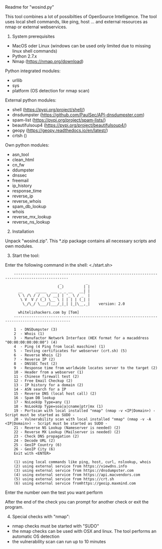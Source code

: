 Readme for "wosind.py"


This tool combines a lot of possibilties of OpenSource Intelligence.
The tool uses local shell commands, like ping, host ... and external resources as nmap
or external webservices.


1. System prerequisites
 
 - MacOS oder Linux (windows can be used only limited due to missing linux shell commands)
 - Python 2.7.x
 - Nmap (https://nmap.org/download)
 
 Python integrated modules:
 
 - urllib
 - sys
 - platform (OS detection for nmap scan)

 External python modules:
 
 - shell (https://pypi.org/project/shell/)
 - dnsdumpster (https://github.com/PaulSec/API-dnsdumpster.com)
 - spam-list (https://pypi.org/project/spam-lists/)
 - beautifulsoup4 (https://pypi.org/project/beautifulsoup4/)
 - geopy (https://geopy.readthedocs.io/en/latest/)
 - crtsh ()
 
 Own python modules:
 
 - asn_tool
 - clean_html
 - cn_fw
 - ddumpster
 - dnssec
 - freemail
 - ip_history
 - response_time
 - reverse_ip
 - reverse_whois
 - spam_db_lookup
 - whois
 - reverse_mx_lookup
 - reverse_ns_lookup
 
2. Installation
 
 Unpack "wosind.zip". 
 This *.zip package contains all necessary scripts and own modules.
 
3. Start the tool:
 
 Enter the following command in the shell:
 	<./start.sh>
 	
 
        -----------------------------------------------------------------------------------------------
                             _           _
                            (_)         | |
          __      _____  ___ _ _ __   __| |
          \ \ /\ / / _ \/ __| | '_ \ / _` |
           \ V  V / (_) \__ \ | | | | (_| |
            \_/\_/ \___/|___/_|_| |_|\__,_|    version: 2.0

          whitelishackers.com by [Tom]
        ------------------------------------------------------------------------------------------------

        1  - DNSDumpster (3)
        2  - Whois (1)
        3  - Manufactor Network Interface (HEX format for a macaddress "00:00:00:00:00:00") (4)
        4  - Ping (4 Ping from local maschine) (1)
        5  - Testing certificates for webserver (crt.sh) (5)
        6  - Reverse Whois (2)
        7  - Reverse IP (2)
        8  - DNSSEC Test (2)
        9  - Response time from worldwide locates server to the target (2)
        10 - Header from a webserver (1)
        11 - Chinese firewall test (2)
        12 - Free Email Checkup (2)
        13 - IP history for a domain (2)
        14 - ASN search for a IP
        15 - Reverse DNS (local host call) (2)
        16 - Spam DB lookup
        17 - NsLookUp Type=any (1)
        18 - NsLookUp Type=soa|a|cname|ptr|mx (1)
        19 - Portscan with local installed "nmap" (nmap -v <IP|Domain>) - Script must be started as SUDO -
        20 - Vulnerability scan with local installed "nmap" (nmap -v -A <IP|Domain>) - Script must be started as SUDO -
        21 - Reverse NS Lookup (Nameserver is needed) (2)
        22 - Reverse MX Lookup (Mailserver is needed) (2)
        23 - Check DNS propagation (2)
        24 - Decode URL (2)
        25 - GeoIP Country (6)
        26 - GeoIP City (6)
        Exit with <ENTER>

        (1) using local commands like ping, host, curl, nslookup, whois
        (2) using external service from https://viewdns.info
        (3) using external service from https://dnsdumpster.com
        (4) using external service from https://api.macvendors.com
        (5) using external service from https://crt.sh
        (6) using external service fromhttps://geoip.maxmind.com
        
Enter the number own the test you want perform        
        
After the end of the check you can prompt for another check or exit the program.

4. Special checks with "nmap":

  - nmap checks must be started with "SUDO"
  - the nmap checks can be used with OSX and linux. The tool performs
    an automatic OS detection
  - the vulnerability scan can run up to 10 minutes
  
